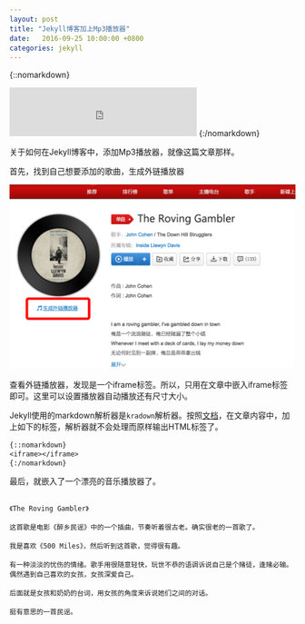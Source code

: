```yaml
---
layout: post
title: "Jekyll博客加上Mp3播放器"
date:   2016-09-25 10:00:00 +0800
categories: jekyll
---
```


{::nomarkdown}
<iframe frameborder="no" border="0" marginwidth="0" marginheight="0" width=330 height=86 src="https://music.163.com/outchain/player?type=2&id=27759604&auto=0&height=66">
</iframe>
{:/nomarkdown}

关于如何在Jekyll博客中，添加Mp3播放器，就像这篇文章那样。

首先，找到自己想要添加的歌曲，生成外链播放器

![播放器](/assert/imgs/netease.png)


查看外链播放器，发现是一个iframe标签。所以，只用在文章中嵌入iframe标签即可。这里可以设置播放器自动播放还有尺寸大小。

Jekyll使用的markdown解析器是`kradown`解析器。按照[文档](https://kramdown.gettalong.org/syntax.html)，在文章内容中，加上如下的标签，解析器就不会处理而原样输出HTML标签了。

```text
{::nomarkdown}
<iframe></iframe>
{:/nomarkdown}
```

最后，就嵌入了一个漂亮的音乐播放器了。

```text

《The Roving Gambler》

这首歌是电影《醉乡民谣》中的一个插曲，节奏听着很古老。确实很老的一首歌了。

我是喜欢《500 Miles》，然后听到这首歌，觉得很有趣。

有一种淡淡的忧伤的情绪。歌手用很随意轻快，玩世不恭的语调诉说自己是个赌徒，逢赌必输。偶然遇到自己喜欢的女孩，女孩深爱自己。

后面就是女孩和奶奶的台词，用女孩的角度来诉说她们之间的对话。

挺有意思的一首民谣。
```
